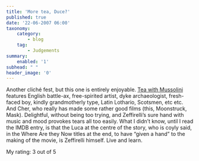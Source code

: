 ```yaml
---
title: 'More tea, Duce?'
published: true
date: '22-06-2007 06:00'
taxonomy:
    category:
        - blog
    tag:
        - Judgements
summary:
    enabled: '1'
subhead: " "
header_image: '0'
---
```


Another cliché fest, but this one is entirely enjoyable. [Tea with Mussolini](https://imdb.com/title/tt0120857/) features English battle-ax, free-spirited artist, dyke archaeologist, fresh-faced boy, kindly grandmotherly type, Latin Lothario, Scotsmen, etc etc. And Cher, who really has made some rather good films (this, Moonstruck, Mask). Delightful, without being too trying, and Zeffirelli’s sure hand with music and mood provokes tears all too easily. What I didn’t know, until I read the IMDB entry, is that the Luca at the centre of the story, who is coyly said, in the Where Are they Now titles at the end, to have “given a hand” to the making of the movie, is Zeffirelli himself. Live and learn. 

My rating: 3 out of 5
